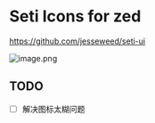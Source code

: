 # Seti Icons for zed

https://github.com/jesseweed/seti-ui

![image.png](https://s2.loli.net/2025/05/06/A4QaFqkfZ2J6bGz.png)

## TODO

- [ ] 解决图标太糊问题